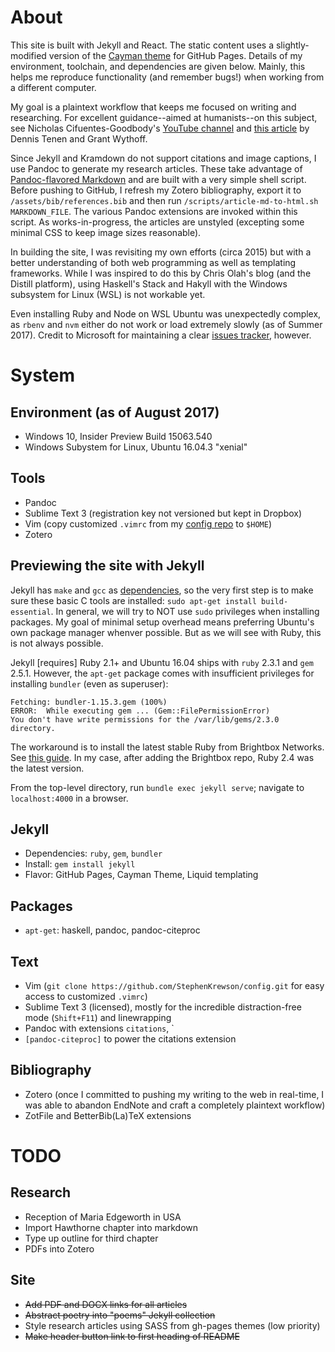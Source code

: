 About
=====
This site is built with Jekyll and React. The static content uses a slightly-
modified version of the [Cayman theme](https://pages-themes.github.io/cayman/) for GitHub Pages. Details of my environment, toolchain, and dependencies are given below. Mainly, this helps me reproduce functionality (and remember bugs!) when working from a different computer.

My goal is a plaintext workflow that keeps me focused on writing and researching. For excellent guidance--aimed at humanists--on this subject, see Nicholas Cifuentes-Goodbody's [YouTube channel](https://www.youtube.com/channel/UCYspUZGexLdDLjHRkuERQlg) and [this article](https://programminghistorian.org/lessons/sustainable-authorship-in-plain-text-using-pandoc-and-markdown) by Dennis Tenen and Grant Wythoff.

Since Jekyll and Kramdown do not support citations and image captions, I use Pandoc to generate my research articles. These take advantage of [Pandoc-flavored Markdown](http://pandoc.org/MANUAL.html#pandocs-markdown) and are built with a very simple shell script. Before pushing to GitHub, I refresh my Zotero bibliography, export it to `/assets/bib/references.bib` and then run `/scripts/article-md-to-html.sh MARKDOWN_FILE`. The various Pandoc extensions are invoked within this script. As works-in-progress, the articles are unstyled (excepting some minimal CSS to keep image sizes reasonable).

In building the site, I was revisiting my own efforts (circa 2015) but with a better understanding of both web programming as well as templating frameworks. While I was inspired to do this by Chris Olah's blog (and the Distill platform), using Haskell's Stack and Hakyll with the Windows subsystem for Linux (WSL) is not workable yet.

Even installing Ruby and Node on WSL Ubuntu was unexpectedly complex, as `rbenv` and `nvm` either do not work or load extremely slowly (as of Summer 2017). Credit to Microsoft for maintaining a clear [issues tracker](https://github.com/Microsoft/BashOnWindows/issues), however. 


System
======

Environment (as of August 2017)
-------------------------------
* Windows 10, Insider Preview Build 15063.540
* Windows Subystem for Linux, Ubuntu 16.04.3 "xenial"

Tools
-----
* Pandoc
* Sublime Text 3 (registration key not versioned but kept in Dropbox)
* Vim (copy customized `.vimrc` from my [config repo](https://github.com/StephenKrewson/config) to `$HOME`)
* Zotero

Previewing the site with Jekyll
-------------------------------
Jekyll has `make` and `gcc` as [dependencies](https://jekyllrb.com/docs/installation/), so the very first step is to make sure these basic C tools are installed: `sudo apt-get install build-essential`. In general, we will try to NOT use `sudo` privileges when installing packages. My goal of minimal setup overhead means preferring Ubuntu's own package manager whenver possible. But as we will see with Ruby, this is not always possible.

Jekyll [requires] Ruby 2.1+ and Ubuntu 16.04 ships with `ruby` 2.3.1 and `gem` 2.5.1. However, the `apt-get` package comes with insufficient privileges for installing `bundler` (even as superuser):

```
Fetching: bundler-1.15.3.gem (100%)
ERROR:  While executing gem ... (Gem::FilePermissionError)
You don't have write permissions for the /var/lib/gems/2.3.0 directory.
```

The workaround is to install the latest stable Ruby from Brightbox Networks. See [this guide](https://ntsystems.it/post/Jekyll-on-WSL). In my case, after adding the Brightbox repo, Ruby 2.4 was the latest version. 

From the top-level directory, run `bundle exec jekyll serve`; navigate to `localhost:4000` in a browser.


Jekyll
------
* Dependencies: `ruby`, `gem`, `bundler`
* Install: `gem install jekyll`
* Flavor: GitHub Pages, Cayman Theme, Liquid templating


Packages
--------
* `apt-get`: haskell, pandoc, pandoc-citeproc


Text
----
* Vim (`git clone https://github.com/StephenKrewson/config.git` for easy access to customized `.vimrc`)
* Sublime Text 3 (licensed), mostly for the incredible distraction-free mode (`Shift+F11`) and linewrapping
* Pandoc with extensions `citations`, `
* `[pandoc-citeproc]` to power the citations extension

Bibliography
------------
* Zotero (once I committed to pushing my writing to the web in real-time, I was able to abandon EndNote and craft a completely plaintext workflow)
* ZotFile and BetterBib(La)TeX extensions


TODO
====

Research
--------
* Reception of Maria Edgeworth in USA
* Import Hawthorne chapter into markdown
* Type up outline for third chapter
* PDFs into Zotero

Site
----
* ~~Add PDF and DOCX links for all articles~~
* ~~Abstract poetry into "poems" Jekyll collection~~
* Style research articles using SASS from gh-pages themes (low priority)
* ~~Make header button link to first heading of README~~
